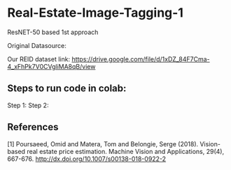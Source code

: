 # Real-Estate-Image-Tagging-1
ResNET-50 based 1st approach

Original Datasource:

Our REID dataset link: https://drive.google.com/file/d/1xDZ_84F7Cma-4_xFhPk7V0CVgliMA8qB/view
## Steps to run code in colab:
Step 1: 
Step 2:
## References
<a id="1">[1]</a> 
Poursaeed, Omid and Matera, Tom and Belongie, Serge (2018). 
Vision-based real estate price estimation. 
Machine Vision and Applications, 29(4), 667-676.
http://dx.doi.org/10.1007/s00138-018-0922-2

